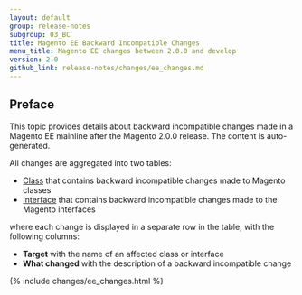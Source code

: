 ```yaml
---
layout: default
group: release-notes
subgroup: 03_BC
title: Magento EE Backward Incompatible Changes
menu_title: Magento EE changes between 2.0.0 and develop
version: 2.0
github_link: release-notes/changes/ee_changes.md
---
```


## Preface

This topic provides details about backward incompatible changes made in a Magento EE mainline after the Magento 2.0.0 release. The content is auto-generated.

All changes are aggregated into two tables:

- [Class][] that contains backward incompatible changes made to Magento classes
- [Interface][] that contains backward incompatible changes made to the Magento interfaces

where each change is displayed in a separate row in the table, with the following columns:

- **Target** with the name of an affected class or interface
- **What changed** with the description of a backward incompatible change

{% include changes/ee_changes.html %}

<!-- LINK DEFINITIONS -->

[Class]: #class
[Interface]: #interface
